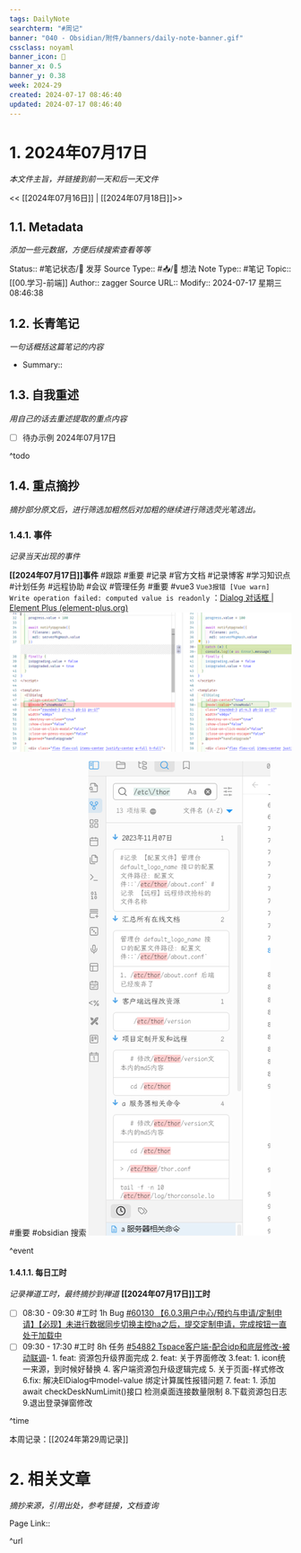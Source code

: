 ```yaml
---
tags: DailyNote
searchterm: "#周记"
banner: "040 - Obsidian/附件/banners/daily-note-banner.gif"
cssclass: noyaml
banner_icon: 💌
banner_x: 0.5
banner_y: 0.38
week: 2024-29
created: 2024-07-17 08:46:40
updated: 2024-07-17 08:46:40
---
```


# 1. 2024年07月17日

_本文件主旨，并链接到前一天和后一天文件_

<< [[2024年07月16日]] | [[2024年07月18日]]>>

## 1.1. Metadata

_添加一些元数据，方便后续搜索查看等等_

Status:: #笔记状态/🌱 发芽
Source Type:: #📥/💭 想法 
Note Type:: #笔记
Topic:: [[00.学习-前端]]
Author:: zagger
Source URL::
Modify:: 2024-07-17 星期三 08:46:38

## 1.2. 长青笔记

_一句话概括这篇笔记的内容_

- Summary::

## 1.3. 自我重述

_用自己的话去重述提取的重点内容_

- [ ] 待办示例 2024年07月17日

^todo

## 1.4. 重点摘抄

_摘抄部分原文后，进行筛选加粗然后对加粗的继续进行筛选荧光笔选出。_

### 1.4.1. 事件

_记录当天出现的事件_

**[[2024年07月17日]]事件** 
#跟踪 #重要 #记录 #官方文档 #记录博客 #学习知识点 #计划任务 #远程协助 #会议 #管理任务
#重要 #vue3 `Vue3报错 [Vue warn] Write operation failed: computed value is readonly` ：[Dialog 对话框 | Element Plus (element-plus.org)](https://element-plus.org/zh-CN/component/dialog.html#attributes)
![image.png](https://raw.githubusercontent.com/zaggerj/obsidian_picgo/main/obsidian/20240717142626.png)

#重要 #obsidian 搜索 ![image.png](https://raw.githubusercontent.com/zaggerj/obsidian_picgo/main/obsidian/20240717150626.png)

^event

#### 1.4.1.1. 每日工时

_记录禅道工时，最终摘抄到禅道_
**[[2024年07月17日]]工时**
- [ ] 08:30 - 09:30 #工时  1h Bug [#60130 【6.0.3用户中心/预约与申请/定制申请】【必现】未进行数据同步切换主控ha之后，提交定制申请，完成按钮一直处于加载中](http://172.16.203.12/zentao/bug-view-60130.html?onlybody=yes)
- [ ] 09:30 - 17:30 #工时  8h 任务 [#54882 Tspace客户端-配合idp和底层修改-被动联调](http://172.16.203.12/zentao/task-view-54882.html?onlybody=yes)- 1. feat: 资源包升级界面完成 2. feat: 关于界面修改 3.feat: 1. icon统一来源，到时候好替换 4. 客户端资源包升级逻辑完成 5. 关于页面-样式修改 6.fix: 解决ElDialog中model-value 绑定计算属性报错问题 7. feat: 1. 添加await checkDeskNumLimit()接口 检测桌面连接数量限制 8.下载资源包日志 9.退出登录弹窗修改

^time

本周记录：[[2024年第29周记录]]

# 2. 相关文章

_摘抄来源，引用出处，参考链接，文档查询_

Page Link::

^url
